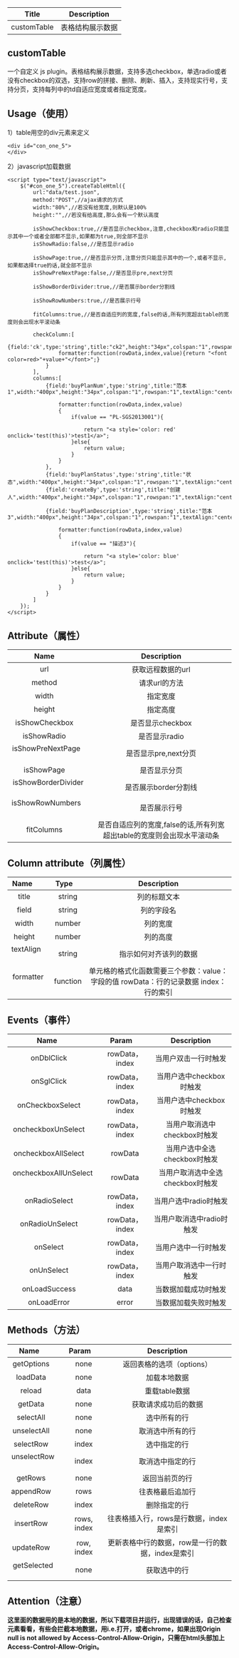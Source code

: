 
|Title       |Description     |
|:----------:|:-------------:|
|customTable |表格结构展示数据|

## customTable

一个自定义 js plugin。表格结构展示数据，支持多选checkbox，单选radio或者没有checkbox的双选，支持row的拼接、删除、刷新、插入，支持现实行号，支持分页，支持每列中的td自适应宽度或者指定宽度。

## Usage（使用）

1）table用空的div元素来定义
```
<div id="con_one_5">
</div>
```
2）javascript加载数据
```
<script type="text/javascript">
    $("#con_one_5").createTableHtml({
        url:"data/test.json",
        method:"POST",//ajax请求的方式
        width:"80%",//若没有给宽度,则默认是100%
        height:"",//若没有给高度,那么会有一个默认高度

        isShowCheckbox:true,//是否显示checkbox,注意,checkbox和radio只能显示其中一个或者全部都不显示,如果都为true,则全部不显示
        isShowRadio:false,//是否显示radio

        isShowPage:true,//是否显示分页,注意分页只能显示其中的一个,或者不显示,如果都选择true的话,就全部不显示
        isShowPreNextPage:false,//是否显示pre,next分页

        isShowBorderDivider:true,//是否展示border分割线

        isShowRowNumbers:true,//是否展示行号

        fitColumns:true,//是否自适应列的宽度,false的话,所有列宽超出table的宽度则会出现水平滚动条

        checkColumn:[
            {field:'ck',type:'string',title:"ck2",height:"34px",colspan:"1",rowspan:"1",textAlign:"center",
                formatter:function(rowData,index,value){return "<font color=red>"+value+"</font>";}
            }
        ],
        columns:[
            {field:'buyPlanNum',type:'string',title:"范本1",width:"400px",height:"34px",colspan:"1",rowspan:"1",textAlign:"center",

                formatter:function(rowData,index,value)
                {
                    if(value == "PL-SGS2013001"){

                        return "<a style='color: red' onclick='test(this)'>test1</a>";
                    }else{
                        return value;
                    }
                }
            },
            {field:'buyPlanStatus',type:'string',title:"状态",width:"400px",height:"34px",colspan:"1",rowspan:"1",textAlign:"center"},
            {field:'createBy',type:'string',title:"创建人",width:"400px",height:"34px",colspan:"1",rowspan:"1",textAlign:"center"},

            {field:'buyPlanDescription',type:'string',title:"范本3",width:"400px",height:"34px",colspan:"1",rowspan:"1",textAlign:"center",

                formatter:function(rowData,index,value)
                {
                    if(value == "描述3"){

                        return "<a style='color: blue' onclick='test(this)'>test</a>";
                    }else{
                        return value;
                    }
                }
            }
        ]
    });
</script>
```

## Attribute（属性）
|Name        |Description|
|:----------:|:-------------:|
|url          |获取远程数据的url|
|method        |请求url的方法|
|width        |指定宽度|
|height        |指定高度|
|isShowCheckbox        |是否显示checkbox|
|isShowRadio        |是否显示radio|
|isShowPreNextPage        |是否显示pre,next分页|
|isShowPage        |是否显示分页|
|isShowBorderDivider        |是否展示border分割线|
|isShowRowNumbers        |是否展示行号|
|fitColumns        |是否自适应列的宽度,false的话,所有列宽超出table的宽度则会出现水平滚动条|

## Column attribute（列属性）
|Name        |Type     |Description|
|:----------:|:-------------:|:-------------:|
|title          |string|列的标题文本|
|field          |string|列的字段名|
|width          |number|列的宽度|
|height          |number|列的高度|
|textAlign          |string|指示如何对齐该列的数据|
|formatter          |function|单元格的格式化函数需要三个参数：value：字段的值 rowData：行的记录数据 index：行的索引|

## Events（事件）
|Name        |Param     |Description|
|:----------:|:-------------:|:-------------:|
|onDblClick          |rowData，index|当用户双击一行时触发|
|onSglClick          |rowData，index|当用户选中checkbox时触发|
|onCheckboxSelect          |rowData，index|当用户选中checkbox时触发|
|oncheckboxUnSelect          |rowData，index|当用户取消选中checkbox时触发|
|oncheckboxAllSelect          |rowData|当用户选中全选checkbox时触发|
|oncheckboxAllUnSelect          |rowData|当用户取消选中全选checkbox时触发|
|onRadioSelect          |rowData，index|当用户选中radio时触发|
|onRadioUnSelect          |rowData，index|当用户取消选中radio时触发|
|onSelect          |rowData，index|当用户选中一行时触发|
|onUnSelect          |rowData，index|当用户取消选中一行时触发|
|onLoadSuccess          |data|当数据加载成功时触发|
|onLoadError          |error|当数据加载失败时触发|

## Methods（方法）
|Name        |Param     |Description|
|:----------:|:-------------:|:-------------:|
|getOptions          |none|返回表格的选项（options）|
|loadData          |none|加载本地数据|
|reload          |data|重载table数据|
|getData          |none|获取请求成功后的数据|
|selectAll          |none|选中所有的行|
|unselectAll          |none|取消选中所有的行|
|selectRow          |index|选中指定的行|
|unselectRow          |index|取消选中指定的行|
|getRows          |none|返回当前页的行|
|appendRow          |rows|往表格最后追加行|
|deleteRow          |index|删除指定的行|
|insertRow          |rows, index|往表格插入行，rows是行数据，index是索引|
|updateRow          |row, index|更新表格中行的数据，row是一行的数据，index是索引|
|getSelected          |none|获取选中的行|

## Attention（注意）

**这里面的数据用的是本地的数据，所以下载项目并运行，出现错误的话，自己检查元素看看，有些会拦截本地数据，用i.e.打开，或者chrome，如果出现Origin null is not allowed by Access-Control-Allow-Origin，只需在html头部加上Access-Control-Allow-Origin。**

